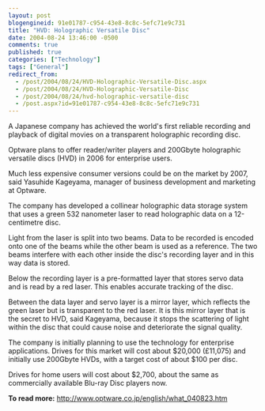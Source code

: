 ```yaml
---
layout: post
blogengineid: 91e01787-c954-43e8-8c8c-5efc71e9c731
title: "HVD: Holographic Versatile Disc"
date: 2004-08-24 13:46:00 -0500
comments: true
published: true
categories: ["Technology"]
tags: ["General"]
redirect_from: 
  - /post/2004/08/24/HVD-Holographic-Versatile-Disc.aspx
  - /post/2004/08/24/HVD-Holographic-Versatile-Disc
  - /post/2004/08/24/hvd-holographic-versatile-disc
  - /post.aspx?id=91e01787-c954-43e8-8c8c-5efc71e9c731
---
```


A Japanese company has achieved the world&#39;s first reliable recording and playback of digital movies on a transparent holographic recording disc.

Optware plans to offer reader/writer players and 200Gbyte holographic versatile discs (HVD) in 2006 for enterprise users.

Much less expensive consumer versions could be on the market by 2007, said Yasuhide Kageyama, manager of business development and marketing at Optware.

The company has developed a collinear holographic data storage system that uses a green 532 nanometer laser to read holographic data on a 12-centimetre disc.

Light from the laser is split into two beams. Data to be recorded is encoded onto one of the beams while the other beam is used as a reference. The two beams interfere with each other inside the disc&#39;s recording layer and in this way data is stored.

Below the recording layer is a pre-formatted layer that stores servo data and is read by a red laser. This enables accurate tracking of the disc.

Between the data layer and servo layer is a mirror layer, which reflects the green laser but is transparent to the red laser. It is this mirror layer that is the secret to HVD, said Kageyama, because it stops the scattering of light within the disc that could cause noise and deteriorate the signal quality.

The company is initially planning to use the technology for enterprise applications. Drives for this market will cost about $20,000 (&pound;11,075) and initially use 200Gbyte HVDs, with a target cost of about $100 per disc.

Drives for home users will cost about $2,700, about the same as commercially available Blu-ray Disc players now.

**To read more:** <a href="http://www.optware.co.jp/english/what_040823.htm">http://www.optware.co.jp/english/what_040823.htm</a>
